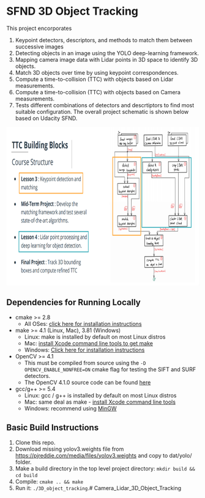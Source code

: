 # SFND 3D Object Tracking

This project encorporates
1. Keypoint detectors, descriptors, and methods to match them between successive images
2. Detecting objects in an image using the YOLO deep-learning framework. 
3. Mapping camera image data with Lidar points in 3D space to identify 3D objects.
4. Match 3D objects over time by using keypoint correspondences.
5. Compute a time-to-collision (TTC) with objects based on Lidar measurements.
6. Compute a time-to-collision (TTC) with objects based on Camera measurements.
7. Tests different combinations of detectors and descrtiptors to find most suitable configuration.
The overall project schematic is shown below based on Udacity SFND.

<img src="images/course_code_structure.png" width="779" height="414" />

## Dependencies for Running Locally

* cmake >= 2.8
  * All OSes: [click here for installation instructions](https://cmake.org/install/)
* make >= 4.1 (Linux, Mac), 3.81 (Windows)
  * Linux: make is installed by default on most Linux distros
  * Mac: [install Xcode command line tools to get make](https://developer.apple.com/xcode/features/)
  * Windows: [Click here for installation instructions](http://gnuwin32.sourceforge.net/packages/make.htm)
* OpenCV >= 4.1
  * This must be compiled from source using the `-D OPENCV_ENABLE_NONFREE=ON` cmake flag for testing the SIFT and SURF detectors.
  * The OpenCV 4.1.0 source code can be found [here](https://github.com/opencv/opencv/tree/4.1.0)
* gcc/g++ >= 5.4
  * Linux: gcc / g++ is installed by default on most Linux distros
  * Mac: same deal as make - [install Xcode command line tools](https://developer.apple.com/xcode/features/)
  * Windows: recommend using [MinGW](http://www.mingw.org/)

## Basic Build Instructions

1. Clone this repo.
2. Download missing yolov3.weights file from https://pjreddie.com/media/files/yolov3.weights and copy to dat/yolo/ folder.
3. Make a build directory in the top level project directory: `mkdir build && cd build`
4. Compile: `cmake .. && make`
5. Run it: `./3D_object_tracking`.# Camera_Lidar_3D_Object_Tracking
